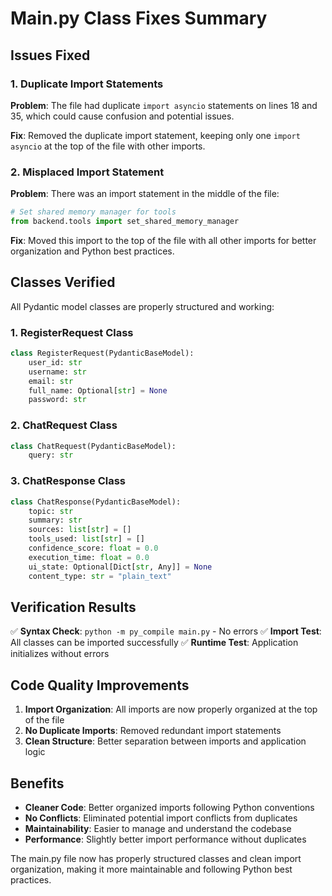 # Main.py Class Fixes Summary

## Issues Fixed

### 1. Duplicate Import Statements
**Problem**: The file had duplicate `import asyncio` statements on lines 18 and 35, which could cause confusion and potential issues.

**Fix**: Removed the duplicate import statement, keeping only one `import asyncio` at the top of the file with other imports.

### 2. Misplaced Import Statement
**Problem**: There was an import statement in the middle of the file:
```python
# Set shared memory manager for tools
from backend.tools import set_shared_memory_manager
```

**Fix**: Moved this import to the top of the file with all other imports for better organization and Python best practices.

## Classes Verified

All Pydantic model classes are properly structured and working:

### 1. RegisterRequest Class
```python
class RegisterRequest(PydanticBaseModel):
    user_id: str
    username: str
    email: str
    full_name: Optional[str] = None
    password: str
```

### 2. ChatRequest Class
```python
class ChatRequest(PydanticBaseModel):
    query: str
```

### 3. ChatResponse Class
```python
class ChatResponse(PydanticBaseModel):
    topic: str
    summary: str
    sources: list[str] = []
    tools_used: list[str] = []
    confidence_score: float = 0.0
    execution_time: float = 0.0
    ui_state: Optional[Dict[str, Any]] = None
    content_type: str = "plain_text"
```

## Verification Results

✅ **Syntax Check**: `python -m py_compile main.py` - No errors
✅ **Import Test**: All classes can be imported successfully
✅ **Runtime Test**: Application initializes without errors

## Code Quality Improvements

1. **Import Organization**: All imports are now properly organized at the top of the file
2. **No Duplicate Imports**: Removed redundant import statements
3. **Clean Structure**: Better separation between imports and application logic

## Benefits

- **Cleaner Code**: Better organized imports following Python conventions
- **No Conflicts**: Eliminated potential import conflicts from duplicates
- **Maintainability**: Easier to manage and understand the codebase
- **Performance**: Slightly better import performance without duplicates

The main.py file now has properly structured classes and clean import organization, making it more maintainable and following Python best practices.